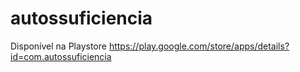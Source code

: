 # autossuficiencia

Disponível na Playstore
https://play.google.com/store/apps/details?id=com.autossuficiencia
